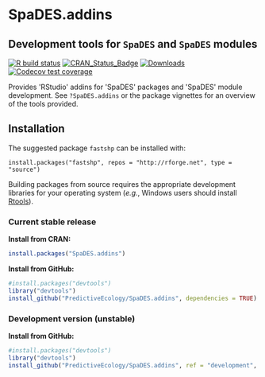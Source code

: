 # SpaDES.addins

## Development tools for `SpaDES` and `SpaDES` modules

<!-- badges: start -->
[![R build status](https://github.com/PredictiveEcology/SpaDES.addins/workflows/R-CMD-check/badge.svg)](https://github.com/PredictiveEcology/SpaDES.addins/actions)
[![CRAN_Status_Badge](http://www.r-pkg.org/badges/version/SpaDES.addins)](https://cran.r-project.org/package=SpaDES.addins)
[![Downloads](http://cranlogs.r-pkg.org/badges/grand-total/SpaDES.addins)](https://cran.r-project.org/package=SpaDES.addins)
[![Codecov test coverage](https://codecov.io/gh/PredictiveEcology/SpaDES.addins/branch/master/graph/badge.svg)](https://codecov.io/gh/PredictiveEcology/SpaDES.addins?branch=master)
<!-- badges: end -->

Provides 'RStudio' addins for 'SpaDES' packages and 'SpaDES' module development.
See `?SpaDES.addins` or the package vignettes for an overview of the tools provided.

## Installation

The suggested package `fastshp` can be installed with:

```{r}
install.packages("fastshp", repos = "http://rforge.net", type = "source")
```

Building packages from source requires the appropriate development libraries for your operating system (*e.g.*, Windows users should install [Rtools](https://cran.r-project.org/bin/windows/Rtools/)).

### Current stable release

**Install from CRAN:**

```r
install.packages("SpaDES.addins")
```

**Install from GitHub:**
    
```r
#install.packages("devtools")
library("devtools")
install_github("PredictiveEcology/SpaDES.addins", dependencies = TRUE) # stable
```

### Development version (unstable)

**Install from GitHub:**

```r
#install.packages("devtools")
library("devtools")
install_github("PredictiveEcology/SpaDES.addins", ref = "development", dependencies = TRUE) # unstable
```
